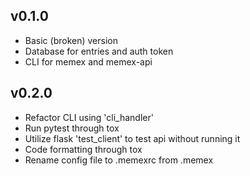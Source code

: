 ## v0.1.0
- Basic (broken) version
- Database for entries and auth token
- CLI for memex and memex-api

## v0.2.0
- Refactor CLI using 'cli_handler'
- Run pytest through tox
- Utilize flask 'test_client' to test api without running it
- Code formatting through tox
- Rename config file to .memexrc from .memex